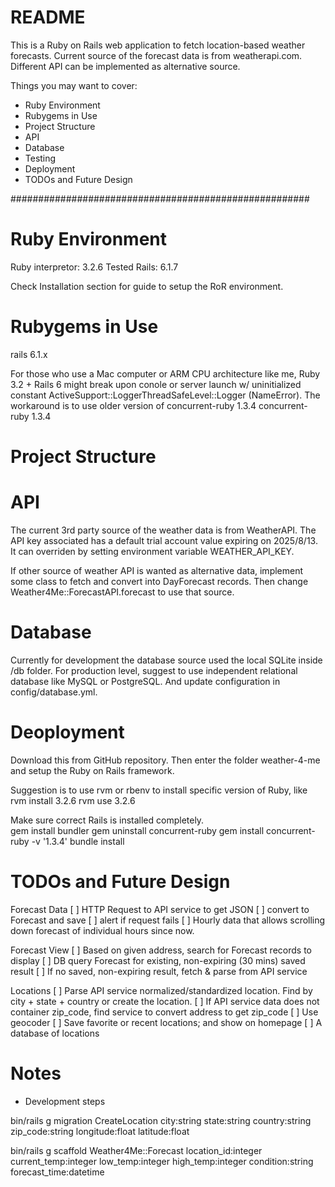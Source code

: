 # README

This is a Ruby on Rails web application to fetch location-based weather forecasts.  Current source of the forecast data is from weatherapi.com.  Different API can be implemented as alternative source.

Things you may want to cover:
* Ruby Environment
* Rubygems in Use
* Project Structure
* API
* Database
* Testing
* Deployment
* TODOs and Future Design

######################################################

# Ruby Environment
Ruby interpretor: 3.2.6 Tested
Rails: 6.1.7

Check Installation section for guide to setup the RoR environment.

# Rubygems in Use
rails 6.1.x

For those who use a Mac computer or ARM CPU architecture like me, 
Ruby 3.2 + Rails 6 might break upon conole or server launch w/ 
uninitialized constant ActiveSupport::LoggerThreadSafeLevel::Logger (NameError).
The workaround is to use older version of concurrent-ruby 1.3.4
concurrent-ruby 1.3.4

# Project Structure


# API

The current 3rd party source of the weather data is from WeatherAPI.  The API key associated has a 
default trial account value expiring on 2025/8/13.  It can overriden by setting 
environment variable WEATHER_API_KEY.

If other source of weather API is wanted as alternative data, implement some class to fetch and 
convert into DayForecast records.  Then change Weather4Me::ForecastAPI.forecast to use that source.


# Database
Currently for development the database source used the local SQLite inside /db folder.
For production level, suggest to use independent relational database like MySQL or PostgreSQL.  And update configuration in config/database.yml.

# Deoployment

Download this from GitHub repository.  Then enter the folder weather-4-me and 
setup the Ruby on Rails framework.

Suggestion is to use rvm or rbenv to install specific version of Ruby, like
rvm install 3.2.6
rvm use 3.2.6

Make sure correct Rails is installed completely.  
gem install bundler
gem uninstall concurrent-ruby
gem install concurrent-ruby -v '1.3.4'
bundle install


# TODOs and Future Design

Forecast Data
[ ] HTTP Request to API service to get JSON
  [ ] convert to Forecast and save
  [ ] alert if request fails
[ ] Hourly data that allows scrolling down forecast of individual hours since now.

Forecast View
[ ] Based on given address, search for Forecast records to display
  [ ] DB query Forecast for existing, non-expiring (30 mins) saved result
  [ ] If no saved, non-expiring result, fetch & parse from API service

Locations
[ ] Parse API service normalized/standardized location.  Find by city + state + country or create the location.
[ ] If API service data does not container zip_code, find service to convert address to get zip_code
  [ ] Use geocoder
[ ] Save favorite or recent locations; and show on homepage
[ ] A database of locations 


# Notes

* Development steps

bin/rails g migration CreateLocation city:string state:string country:string zip_code:string longitude:float latitude:float

bin/rails g scaffold Weather4Me::Forecast location_id:integer current_temp:integer low_temp:integer high_temp:integer condition:string forecast_time:datetime
